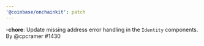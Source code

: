 ```yaml
---
'@coinbase/onchainkit': patch
---
```


-**chore**: Update missing address error handling in the `Identity` components. By @cpcramer #1430
